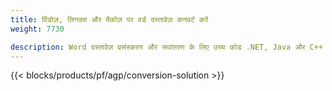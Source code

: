 ```yaml
---
title: विंडोज़, लिनक्स और मैकोज़ पर वर्ड दस्तावेज़ कनवर्ट करें 
weight: 7730

description: Word दस्तावेज़ प्रसंस्करण और रूपांतरण के लिए उच्च कोड .NET, Java और C++ पुस्तकालय।
---
```


{{< blocks/products/pf/agp/conversion-solution >}} 